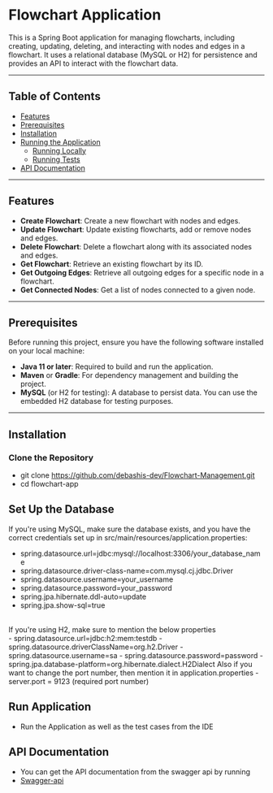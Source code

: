 # Flowchart Application

This is a Spring Boot application for managing flowcharts, including creating, updating, deleting, and interacting with nodes and edges in a flowchart. It uses a relational database (MySQL or H2) for persistence and provides an API to interact with the flowchart data.

---

## **Table of Contents**

- [Features](#features)
- [Prerequisites](#prerequisites)
- [Installation](#installation)
- [Running the Application](#running-the-application)
  - [Running Locally](#running-locally)
  - [Running Tests](#running-tests)
- [API Documentation](#api-documentation)

---

## **Features**

- **Create Flowchart**: Create a new flowchart with nodes and edges.
- **Update Flowchart**: Update existing flowcharts, add or remove nodes and edges.
- **Delete Flowchart**: Delete a flowchart along with its associated nodes and edges.
- **Get Flowchart**: Retrieve an existing flowchart by its ID.
- **Get Outgoing Edges**: Retrieve all outgoing edges for a specific node in a flowchart.
- **Get Connected Nodes**: Get a list of nodes connected to a given node.

---

## **Prerequisites**

Before running this project, ensure you have the following software installed on your local machine:

- **Java 11 or later**: Required to build and run the application.
- **Maven** or **Gradle**: For dependency management and building the project.
- **MySQL** (or H2 for testing): A database to persist data. You can use the embedded H2 database for testing purposes.

---

## **Installation**

### **Clone the Repository**

- git clone https://github.com/debashis-dev/Flowchart-Management.git
- cd flowchart-app

## **Set Up the Database**

If you're using MySQL, make sure the database exists, and you have the correct credentials set up in src/main/resources/application.properties:
- spring.datasource.url=jdbc:mysql://localhost:3306/your_database_name
- spring.datasource.driver-class-name=com.mysql.cj.jdbc.Driver
- spring.datasource.username=your_username
- spring.datasource.password=your_password
- spring.jpa.hibernate.ddl-auto=update
- spring.jpa.show-sql=true
<br>
If you're using H2, make sure to mention the below properties <br>
- spring.datasource.url=jdbc:h2:mem:testdb
- spring.datasource.driverClassName=org.h2.Driver
- spring.datasource.username=sa
- spring.datasource.password=password
- spring.jpa.database-platform=org.hibernate.dialect.H2Dialect
Also if you want to change the port number, then mention it in application.properties
- server.port = 9123 (required port number)

## **Run Application**
- Run the Application as well as the test cases from the IDE

## **API Documentation**
- You can get the API documentation from the swagger api by running
- [Swagger-api](http://localhost:9123/swagger-ui.html)

